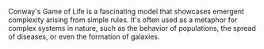 Conway's Game of Life is a fascinating model that showcases emergent complexity arising from simple rules. It's often used as a metaphor for complex systems in nature, such as the behavior of populations, the spread of diseases, or even the formation of galaxies.
